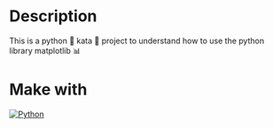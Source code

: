 # Description
This is a python 🐍 kata 🥋 project to understand how to use the python library matplotlib 📊

# Make with
[![Python](https://img.shields.io/badge/python-2b5b84?style=for-the-badge&logo=python&logoColor=white&labelColor=000000)]()